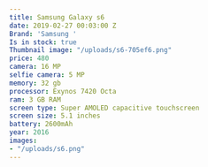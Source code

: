 ```yaml
---
title: Samsung Galaxy s6
date: 2019-02-27 00:03:00 Z
Brand: 'Samsung '
Is in stock: true
Thumbnail image: "/uploads/s6-705ef6.png"
price: 480
camera: 16 MP
selfie camera: 5 MP
memory: 32 gb
processor: Exynos 7420 Octa
ram: 3 GB RAM
screen type: Super AMOLED capacitive touchscreen
screen size: 5.1 inches
battery: 2600mAh
year: 2016
images:
- "/uploads/s6.png"
---
```


